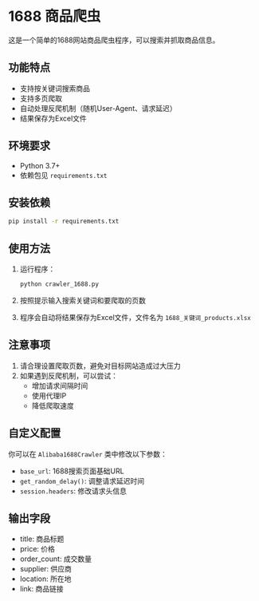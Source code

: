 # 1688 商品爬虫

这是一个简单的1688网站商品爬虫程序，可以搜索并抓取商品信息。

## 功能特点

- 支持按关键词搜索商品
- 支持多页爬取
- 自动处理反爬机制（随机User-Agent、请求延迟）
- 结果保存为Excel文件

## 环境要求

- Python 3.7+
- 依赖包见 `requirements.txt`

## 安装依赖

```bash
pip install -r requirements.txt
```

## 使用方法

1. 运行程序：
   ```bash
   python crawler_1688.py
   ```

2. 按照提示输入搜索关键词和要爬取的页数

3. 程序会自动将结果保存为Excel文件，文件名为 `1688_关键词_products.xlsx`

## 注意事项

1. 请合理设置爬取页数，避免对目标网站造成过大压力
2. 如果遇到反爬机制，可以尝试：
   - 增加请求间隔时间
   - 使用代理IP
   - 降低爬取速度

## 自定义配置

你可以在 `Alibaba1688Crawler` 类中修改以下参数：

- `base_url`: 1688搜索页面基础URL
- `get_random_delay()`: 调整请求延迟时间
- `session.headers`: 修改请求头信息

## 输出字段

- title: 商品标题
- price: 价格
- order_count: 成交数量
- supplier: 供应商
- location: 所在地
- link: 商品链接

